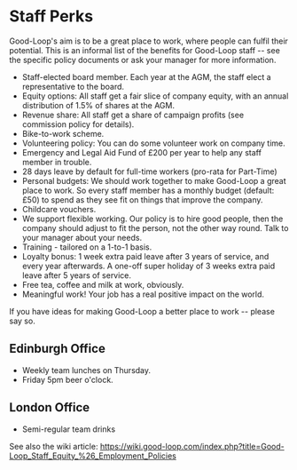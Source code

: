 # Staff Perks

Good-Loop's aim is to be a great place to work, where people can fulfil their potential. 
This is an informal list of the benefits for Good-Loop staff -- see the specific policy documents or ask 
your manager for more information.

 - Staff-elected board member. Each year at the AGM, the staff elect a representative to the board.
 - Equity options: All staff get a fair slice of company equity, with an annual distribution of 1.5% of shares at the AGM.
 - Revenue share: All staff get a share of campaign profits (see commission policy for details).
 - Bike-to-work scheme.
 - Volunteering policy: You can do some volunteer work on company time.
 - Emergency and Legal Aid Fund of £200 per year to help any staff member in trouble.
 - 28 days leave by default for full-time workers (pro-rata for Part-Time)
 - Personal budgets: We should work together to make Good-Loop a great place to work.
 So every staff member has a monthly budget (default: £50) to spend as they see fit on things that improve the company.
 - Childcare vouchers.
 - We support flexible working. Our policy is to hire good people, 
 then the company should adjust to fit the person, not the other way round. 
 Talk to your manager about your needs.
 - Training - tailored on a 1-to-1 basis.
 - Loyalty bonus: 1 week extra paid leave after 3 years of service, and every year afterwards. 
 A one-off super holiday of 3 weeks extra paid leave after 5 years of service.
 - Free tea, coffee and milk at work, obviously.
 - Meaningful work! Your job has a real positive impact on the world.

If you have ideas for making Good-Loop a better place to work -- please say so.

## Edinburgh Office

 - Weekly team lunches on Thursday.
 - Friday 5pm beer o'clock.

## London Office

 - Semi-regular team drinks

See also the wiki article: <https://wiki.good-loop.com/index.php?title=Good-Loop_Staff_Equity_%26_Employment_Policies>
